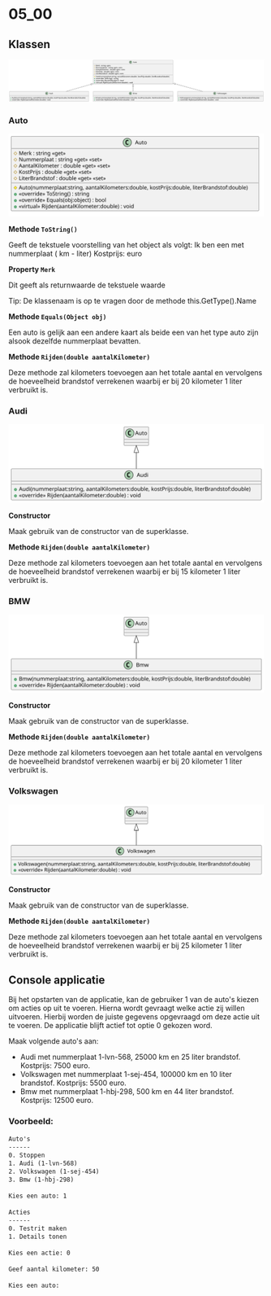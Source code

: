 # 05_00

## Klassen

![Klassediagram](svg/Overview.svg)

### Auto

![Klassediagram](svg/Auto.svg)

**Methode `ToString()`**

Geeft de tekstuele voorstelling van het object als volgt:
Ik ben een <Merk> met nummerplaat <Nummerplaat> (<AantalKilometer> km - <LiterBrandstof> liter)
Kostprijs: <Kostprijs> euro

**Property `Merk`**

Dit geeft als returnwaarde de tekstuele waarde
<klassenaam>

Tip: De klassenaam is op te vragen door de methode this.GetType().Name

**Methode `Equals(Object obj)`**

Een auto is gelijk aan een andere kaart als beide een van het type auto zijn alsook dezelfde nummerplaat bevatten.

**Methode `Rijden(double aantalKilometer)`**

Deze methode zal kilometers toevoegen aan het totale aantal en vervolgens de hoeveelheid brandstof verrekenen waarbij er bij 20 kilometer 1 liter verbruikt is.

### Audi

![Klassediagram](svg/Audi.svg)

**Constructor**

Maak gebruik van de constructor van de superklasse.

**Methode `Rijden(double aantalKilometer)`**

Deze methode zal kilometers toevoegen aan het totale aantal en vervolgens de hoeveelheid brandstof verrekenen waarbij er bij 15 kilometer 1 liter verbruikt is.

### BMW

![Klassediagram](svg/Bmw.svg)

**Constructor**

Maak gebruik van de constructor van de superklasse.

**Methode `Rijden(double aantalKilometer)`**

Deze methode zal kilometers toevoegen aan het totale aantal en vervolgens de hoeveelheid brandstof verrekenen waarbij er bij 20 kilometer 1 liter verbruikt is.


### Volkswagen

![Klassediagram](svg/Volkswagen.svg)

**Constructor**

Maak gebruik van de constructor van de superklasse.

**Methode `Rijden(double aantalKilometer)`**

Deze methode zal kilometers toevoegen aan het totale aantal en vervolgens de hoeveelheid brandstof verrekenen waarbij er bij 25 kilometer 1 liter verbruikt is.

## Console applicatie

Bij het opstarten van de applicatie, kan de gebruiker 1 van de auto's kiezen om acties op uit te voeren. Hierna wordt gevraagt welke actie zij willen uitvoeren. Hierbij worden de juiste gegevens opgevraagd om deze actie uit te voeren. De applicatie blijft actief tot optie 0 gekozen word.

Maak volgende auto's aan:

- Audi met nummerplaat 1-lvn-568, 25000 km en 25 liter brandstof. Kostprijs: 7500 euro.
- Volkswagen met nummerplaat 1-sej-454, 100000 km en 10 liter brandstof. Kostprijs: 5500 euro.
- Bmw met nummerplaat 1-hbj-298, 500 km en 44 liter brandstof. Kostprijs: 12500 euro.

### Voorbeeld:

```
Auto's
------
0. Stoppen
1. Audi (1-lvn-568)
2. Volkswagen (1-sej-454)
3. Bmw (1-hbj-298)

Kies een auto: 1

Acties
------
0. Testrit maken
1. Details tonen

Kies een actie: 0

Geef aantal kilometer: 50

Kies een auto: 
```